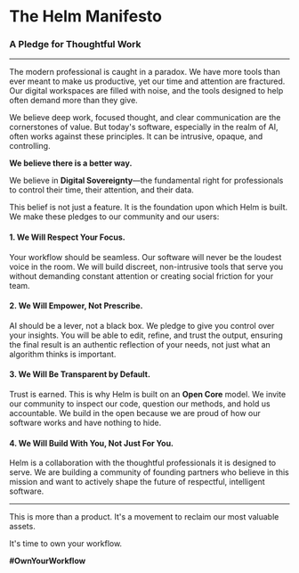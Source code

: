 # The Helm Manifesto
### A Pledge for Thoughtful Work

---

The modern professional is caught in a paradox. We have more tools than ever meant to make us productive, yet our time and attention are fractured. Our digital workspaces are filled with noise, and the tools designed to help often demand more than they give.

We believe deep work, focused thought, and clear communication are the cornerstones of value. But today's software, especially in the realm of AI, often works against these principles. It can be intrusive, opaque, and controlling.

**We believe there is a better way.**

We believe in **Digital Sovereignty**—the fundamental right for professionals to control their time, their attention, and their data.

This belief is not just a feature. It is the foundation upon which Helm is built. We make these pledges to our community and our users:

#### 1. We Will Respect Your Focus.
Your workflow should be seamless. Our software will never be the loudest voice in the room. We will build discreet, non-intrusive tools that serve you without demanding constant attention or creating social friction for your team.

#### 2. We Will Empower, Not Prescribe.
AI should be a lever, not a black box. We pledge to give you control over your insights. You will be able to edit, refine, and trust the output, ensuring the final result is an authentic reflection of your needs, not just what an algorithm thinks is important.

#### 3. We Will Be Transparent by Default.
Trust is earned. This is why Helm is built on an **Open Core** model. We invite our community to inspect our code, question our methods, and hold us accountable. We build in the open because we are proud of how our software works and have nothing to hide.

#### 4. We Will Build With You, Not Just For You.
Helm is a collaboration with the thoughtful professionals it is designed to serve. We are building a community of founding partners who believe in this mission and want to actively shape the future of respectful, intelligent software.

---

This is more than a product. It's a movement to reclaim our most valuable assets.

It's time to own your workflow.

**#OwnYourWorkflow**
